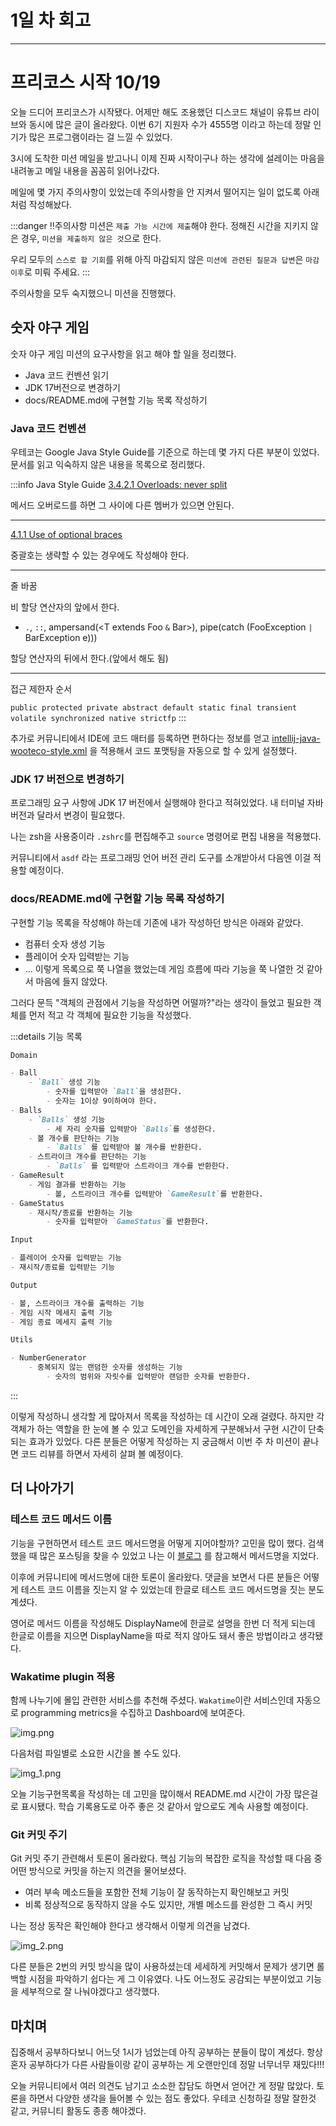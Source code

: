# 1일 차 회고

---

# 프리코스 시작 10/19

오늘 드디어 프리코스가 시작됐다. 어제만 해도 조용했던 디스코드 채널이 유튜브 라이브와 동시에 많은 글이 올라왔다. 이번 6기 지원자 수가 4555명 이라고 하는데 정말 인기가 많은 프로그램이라는 걸 느낄 수
있었다.

3시에 도착한 미션 메일을 받고나니 이제 진짜 시작이구나 하는 생각에 설레이는 마음을 내려놓고 메일 내용을 꼼꼼히 읽어나갔다.

메일에 몇 가지 주의사항이 있었는데 주의사항을 안 지켜서 떨어지는 일이 없도록 아래처럼 작성해놨다.

:::danger ‼️주의사항
미션은 `제출 가능 시간에 제출`해야 한다. 정해진 시간을 지키지 않은 경우, `미션을 제출하지 않은 것`으로 한다.

우리 모두의 `스스로 할 기회`를 위해 아직 마감되지 않은 `미션에 관련된 질문과 답변`은 `마감 이후`로 미뤄 주세요.
:::

주의사항을 모두 숙지했으니 미션을 진행했다.

## 숫자 야구 게임

숫자 야구 게임 미션의 요구사항을 읽고 해야 할 일을 정리했다.

- Java 코드 컨벤션 읽기
- JDK 17버전으로 변경하기
- docs/README.md에 구현할 기능 목록 작성하기

### Java 코드 컨벤션

우테코는 Google Java Style Guide를 기준으로 하는데 몇 가지 다른 부분이 있었다. 문서를 읽고 익숙하지 않은 내용을 목록으로 정리했다.

:::info Java Style Guide
[3.4.2.1 Overloads: never split](https://google.github.io/styleguide/javaguide.html#s4.1.1-braces-always-used)

메서드 오버로드를 하면 그 사이에 다른 멤버가 있으면 안된다.

---

[4.1.1 Use of optional braces](https://google.github.io/styleguide/javaguide.html#s4.1.1-braces-always-used)

중괄호는 생략할 수 있는 경우에도 작성해야 한다.

---

줄 바꿈

비 할당 연산자의 앞에서 한다.

- `.`, `::`, ampersand(<T extends Foo `&` Bar>), pipe(catch (FooException `|` BarException e)))

할당 연산자의 뒤에서 한다.(앞에서 해도 됨)

---

접근 제한자 순서

`public protected private abstract default static final transient volatile synchronized native strictfp`
:::

추가로 커뮤니티에서 IDE에 코드 매터를 등록하면 편하다는 정보를
얻고 [intellij-java-wooteco-style.xml](https://github.com/woowacourse/woowacourse-docs/blob/main/styleguide/java/intellij-java-wooteco-style.xml)
을 적용해서 코드 포맷팅을 자동으로 할 수 있게 설정했다.

### JDK 17 버전으로 변경하기

프로그래밍 요구 사항에 JDK 17 버전에서 실행해야 한다고 적혀있었다. 내 터미널 자바 버전과 달라서 변경이 필요했다.

나는 zsh을 사용중이라 `.zshrc`를 편집해주고 `source` 명령어로 편집 내용을 적용했다.

커뮤니티에서 `asdf` 라는 프로그래밍 언어 버전 관리 도구를 소개받아서 다음엔 이걸 적용할 예정이다.

### docs/README.md에 구현할 기능 목록 작성하기

구현할 기능 목록을 작성해야 하는데 기존에 내가 작성하던 방식은 아래와 같았다.

- 컴퓨터 숫자 생성 기능
- 플레이어 숫자 입력받는 기능
- ...
  이렇게 목록으로 쭉 나열을 했었는데 게임 흐름에 따라 기능을 쭉 나열한 것 같아서 마음에 들지 않았다.

그러다 문득 "객체의 관점에서 기능을 작성하면 어떨까?"라는 생각이 들었고 필요한 객체를 먼저 적고 각 객체에 필요한 기능을 작성했다.

:::details 기능 목록

```md
Domain

- Ball
    - `Ball` 생성 기능
        - 숫자를 입력받아 `Ball`을 생성한다.
        - 숫자는 1이상 9이하여야 한다.
- Balls
    - `Balls` 생성 기능
        - 세 자리 숫자를 입력받아 `Balls`를 생성한다.
    - 볼 개수를 판단하는 기능
        - `Balls` 를 입력받아 볼 개수를 반환한다.
    - 스트라이크 개수를 판단하는 기능
        - `Balls` 를 입력받아 스트라이크 개수를 반환한다.
- GameResult
    - 게임 결과를 반환하는 기능
        - 볼, 스트라이크 개수를 입력받아 `GameResult`를 반환한다.
- GameStatus
    - 재시작/종료를 반환하는 기능
        - 숫자를 입력받아 `GameStatus`를 반환한다.

Input

- 플레이어 숫자를 입력받는 기능
- 재시작/종료를 입력받는 기능

Output

- 볼, 스트라이크 개수를 출력하는 기능
- 게임 시작 메세지 출력 기능
- 게임 종료 메세지 출력 기능

Utils

- NumberGenerator
    - 중복되지 않는 랜덤한 숫자를 생성하는 기능
        - 숫자의 범위와 자릿수를 입력받아 랜덤한 숫자를 반환한다.
```

:::

이렇게 작성하니 생각할 게 많아져서 목록을 작성하는 데 시간이 오래 걸렸다. 하지만 각 객체가 하는 역할을 한 눈에 볼 수 있고 도메인을 자세하게 구분해놔서 구현 시간이 단축되는 효과가 있었다. 다른 분들은 어떻게
작성하는 지 궁금해서 이번 주 차 미션이 끝나면 코드 리뷰를 하면서 자세히 살펴 볼 예정이다.

## 더 나아가기

### 테스트 코드 메서드 이름

기능을 구현하면서 테스트 코드 메서드명을 어떻게 지어야할까? 고민을 많이 했다. 검색했을 때 많은 포스팅을 찾을 수 있었고 나는
이 [블로그](https://velog.io/@no1msh1217/%ED%85%8C%EC%8A%A4%ED%8A%B8-%EC%BD%94%EB%93%9C-%EB%A9%94%EC%84%9C%EB%93%9C-%EC%9D%B4%EB%A6%84%EC%97%90-%EA%B4%80%ED%95%98%EC%97%AC)
를 참고해서 메서드명을 지었다.

이후에 커뮤니티에 메서드명에 대한 토론이 올라왔다. 댓글을 보면서 다른 분들은 어떻게 테스트 코드 이름을 짓는지 알 수 있었는데 한글로 테스트 코드 메서드명을 짓는 분도 계셨다.

영어로 메서드 이름을 작성해도 DisplayName에 한글로 설명을 한번 더 적게 되는데 한글로 이름을 지으면 DisplayName을 따로 적지 않아도 돼서 좋은 방법이라고 생각됐다.

### Wakatime plugin 적용

함께 나누기에 몰입 관련한 서비스를 추천해 주셨다. `Wakatime`이란 서비스인데 자동으로 programming metrics을 수집하고 Dashboard에 보여준다.

![img.png](img.png)

다음처럼 파일별로 소요한 시간을 볼 수도 있다.

![img_1.png](img_1.png)

오늘 기능구현목록을 작성하는 데 고민을 많이해서 README.md 시간이 가장 많은걸로 표시됐다. 학습 기록용도로 아주 좋은 것 같아서 앞으로도 계속 사용할 예정이다.

### Git 커밋 주기

Git 커밋 주기 관련해서 토론이 올라왔다. 핵심 기능의 복잡한 로직을 작성할 때 다음 중 어떤 방식으로 커밋을 하는지 의견을 물어보셨다.

- 여러 부속 메소드들을 포함한 전체 기능이 잘 동작하는지 확인해보고 커밋
- 비록 정상적으로 동작하지 않을 수도 있지만, 개별 메소드를 완성한 그 즉시 커밋

나는 정상 동작은 확인해야 한다고 생각해서 이렇게 의견을 남겼다.

![img_2.png](img_2.png)

다른 분들은 2번의 커밋 방식을 많이 사용하셨는데 세세하게 커밋해서 문제가 생기면 롤백할 시점을 파악하기 쉽다는 게 그 이유였다. 나도 어느정도 공감되는 부분이었고 기능을 세부적으로 잘 나눠야겠다고 생각했다.

## 마치며

집중해서 공부하다보니 어느덧 1시가 넘었는데 아직 공부하는 분들이 많이 계셨다. 항상 혼자 공부하다가 다른 사람들이랑 같이 공부하는 게 오랜만인데 정말 너무너무 재밌다!!!

오늘 커뮤니티에서 여러 의견도 남기고 소소한 잡담도 하면서 얻어간 게 정말 많았다. 토론을 하면서 다양한 생각을 들어볼 수 있는 점도 좋았다. 우테코 신청하길 정말 잘한것 같고, 커뮤니티 활동도 종종 해야겠다.

